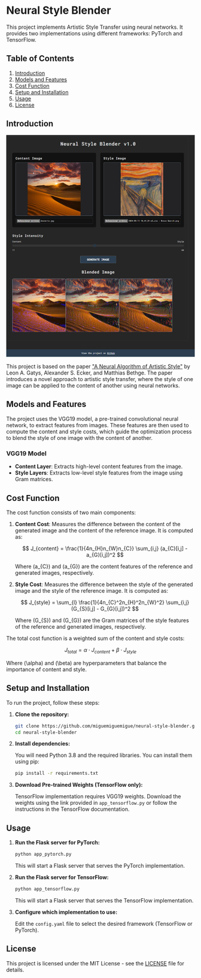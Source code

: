 # Neural Style Blender

This project implements Artistic Style Transfer using neural networks. It provides two implementations using different frameworks: PyTorch and TensorFlow. 

## Table of Contents

1. [Introduction](#introduction)
2. [Models and Features](#models-and-features)
3. [Cost Function](#cost-function)
4. [Setup and Installation](#setup-and-installation)
5. [Usage](#usage)
6. [License](#license)

## Introduction

![Example Image](data/examples/example_1.png)

This project is based on the paper ["A Neural Algorithm of Artistic Style"](https://arxiv.org/abs/1508.06576) by Leon A. Gatys, Alexander S. Ecker, and Matthias Bethge. The paper introduces a novel approach to artistic style transfer, where the style of one image can be applied to the content of another using neural networks.

## Models and Features

The project uses the VGG19 model, a pre-trained convolutional neural network, to extract features from images. These features are then used to compute the content and style costs, which guide the optimization process to blend the style of one image with the content of another.

### VGG19 Model

- **Content Layer**: Extracts high-level content features from the image.
- **Style Layers**: Extracts low-level style features from the image using Gram matrices.

## Cost Function

The cost function consists of two main components:

1. **Content Cost**: Measures the difference between the content of the generated image and the content of the reference image. It is computed as:

   $$ J_{content} = \frac{1}{4n_{H}n_{W}n_{C}} \sum_{i,j} (a_{C}[i,j] - a_{G}[i,j])^2 $$

   Where \(a_{C}\) and \(a_{G}\) are the content features of the reference and generated images, respectively.

2. **Style Cost**: Measures the difference between the style of the generated image and the style of the reference image. It is computed as:

   $$ J_{style} = \sum_{l} \frac{1}{4n_{C}^2n_{H}^2n_{W}^2} \sum_{i,j} (G_{S}[i,j] - G_{G}[i,j])^2 $$

   Where \(G_{S}\) and \(G_{G}\) are the Gram matrices of the style features of the reference and generated images, respectively.

The total cost function is a weighted sum of the content and style costs:

$$ J_{total} = \alpha \cdot J_{content} + \beta \cdot J_{style} $$

Where \(\alpha\) and \(\beta\) are hyperparameters that balance the importance of content and style.

## Setup and Installation

To run the project, follow these steps:

1. **Clone the repository:**

   ```bash
   git clone https://github.com/miguemiguemigue/neural-style-blender.git
   cd neural-style-blender
   ```

2. **Install dependencies:**

   You will need Python 3.8 and the required libraries. You can install them using pip:

   ```bash
   pip install -r requirements.txt
   ```

3. **Download Pre-trained Weights (TensorFlow only):**

   TensorFlow implementation requires VGG19 weights. Download the weights using the link provided in `app_tensorflow.py` or follow the instructions in the TensorFlow documentation.

## Usage

1. **Run the Flask server for PyTorch:**

   ```bash
   python app_pytorch.py
   ```

   This will start a Flask server that serves the PyTorch implementation.

2. **Run the Flask server for TensorFlow:**

   ```bash
   python app_tensorflow.py
   ```

   This will start a Flask server that serves the TensorFlow implementation.

3. **Configure which implementation to use:**

   Edit the `config.yaml` file to select the desired framework (TensorFlow or PyTorch).

## License

This project is licensed under the MIT License - see the [LICENSE](LICENSE) file for details.
